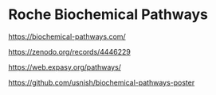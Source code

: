 # Roche Biochemical Pathways

https://biochemical-pathways.com/

https://zenodo.org/records/4446229

https://web.expasy.org/pathways/

https://github.com/usnish/biochemical-pathways-poster
